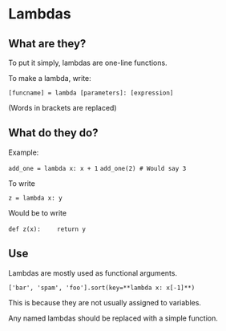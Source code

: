 # Lambdas
## What are they?

To put it simply, lambdas are one-line functions.

To make a lambda, write:

`[funcname] = lambda [parameters]: [expression]`

(Words in brackets are replaced)

## What do they do?

Example:

`add_one = lambda x: x + 1`
`add_one(2) # Would say 3`

To write

`z = lambda x: y`

Would be to write

`def z(x):`
`    return y`

## Use

Lambdas are mostly used as functional arguments.

`['bar', 'spam', 'foo'].sort(key=**lambda x: x[-1]**)`

This is because they are not usually assigned to variables.

Any named lambdas should be replaced with a simple function.
